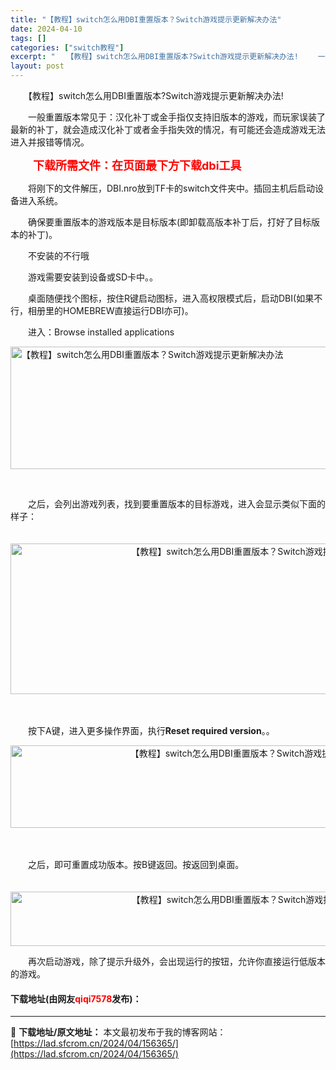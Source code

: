 ```yaml
---
title: "【教程】switch怎么用DBI重置版本？Switch游戏提示更新解决办法"
date: 2024-04-10
tags: []
categories: ["switch教程"]
excerpt: "　　【教程】switch怎么用DBI重置版本?Switch游戏提示更新解决办法! 　　一般重置版本常见于：汉化补丁或金手指仅支持旧版本的游戏，而玩家误装了最新的补丁，就会造成汉化补丁或者金手指失效的情况，有可能还会造成游戏无法进入并报错等情况。 　　下载所需文件：在页面最下方下载dbi工具 　　将刚&hellip;"
layout: post
---
```


 <p>　　【教程】switch怎么用DBI重置版本?Switch游戏提示更新解决办法!</p> <p>　　一般重置版本常见于：汉化补丁或金手指仅支持旧版本的游戏，而玩家误装了最新的补丁，就会造成汉化补丁或者金手指失效的情况，有可能还会造成游戏无法进入并报错等情况。</p> <p><span style="color:#FF0000;"><span style="font-size:18px;"><strong>　　下载所需文件：在页面最下方下载dbi工具</strong></span></span></p> <p>　　将刚下的文件解压，DBI.nro放到TF卡的switch文件夹中。插回主机后启动设备进入系统。</p> <p>　　确保要重置版本的游戏版本是目标版本(即卸载高版本补丁后，打好了目标版本的补丁)。</p> <p>　　不安装的不行哦</p> <p>　　游戏需要安装到设备或SD卡中。。</p> <p>　　桌面随便找个图标，按住R键启动图标，进入高权限模式后，启动DBI(如果不行，相册里的HOMEBREW直接运行DBI亦可)。</p> <p>　　进入：Browse installed applications</p> <p><img src="https://lad.sfcrom.cn/wp-content/uploads/2024/04/20240410_66162da4e6215.webp" style="width: 790px; height: 196px;" alt="【教程】switch怎么用DBI重置版本？Switch游戏提示更新解决办法" /></p> <p>&nbsp;</p> <p>　　之后，会列出游戏列表，找到要重置版本的目标游戏，进入会显示类似下面的样子：</p> <p style="text-align: center;">　　<img src="https://lad.sfcrom.cn/wp-content/uploads/2024/04/20240410_66162da53999b.webp" style="width: 789px; height: 241px;" alt="【教程】switch怎么用DBI重置版本？Switch游戏提示更新解决办法" /></p> <p>　　</p> <p>　　按下A键，进入更多操作界面，执行<strong>Reset required version</strong>。。</p> <p style="text-align: center;"><img src="https://lad.sfcrom.cn/wp-content/uploads/2024/04/20240410_66162da587270.webp" style="width: 786px; height: 132px;" alt="【教程】switch怎么用DBI重置版本？Switch游戏提示更新解决办法" /></p> <p>　　</p> <p>　　之后，即可重置成功版本。按B键返回。按返回到桌面。</p> <p style="text-align: center;">　　<img src="https://lad.sfcrom.cn/wp-content/uploads/2024/04/20240410_66162da5cfaa4.webp" style="width: 790px; height: 87px;" alt="【教程】switch怎么用DBI重置版本？Switch游戏提示更新解决办法" /></p> <p>　　再次启动游戏，除了提示升级外，会出现运行的按钮，允许你直接运行低版本的游戏。</p> <p><h4>下载地址(由网友<font color="red">qiqi7578</font>发布)：</h4></p> 

---
📖 **下载地址/原文地址：** 本文最初发布于我的博客网站：[https://lad.sfcrom.cn/2024/04/156365/](https://lad.sfcrom.cn/2024/04/156365/)
